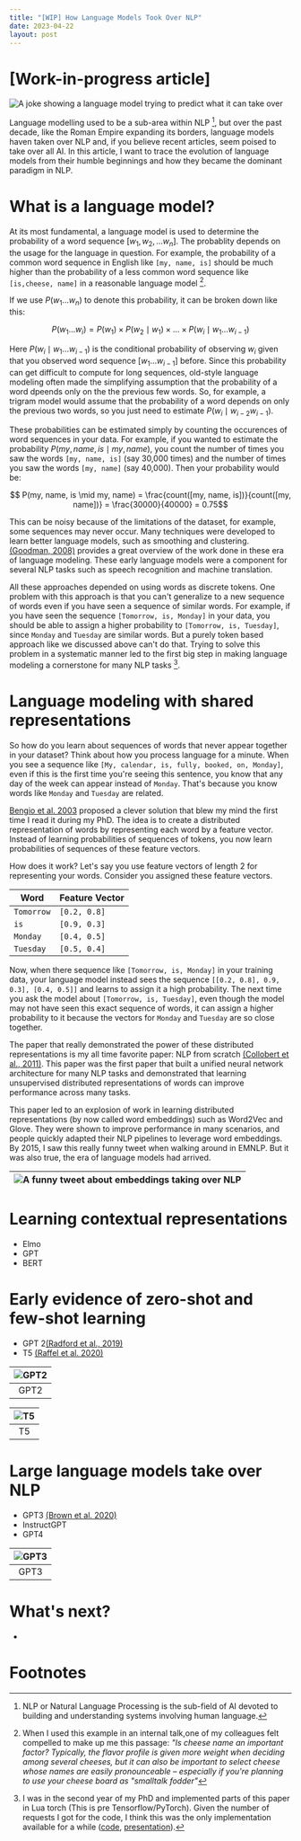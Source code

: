 ```yaml
---
title: "[WIP] How Language Models Took Over NLP"
date: 2023-04-22
layout: post
---
```


# [Work-in-progress article]

![A joke showing a language model trying to predict what it can take over](/assets/lm_history/LM_blog_opening.png)

Language modelling used to be a sub-area within NLP [^1], but over the past decade, like the Roman Empire expanding its borders, language models haven taken over NLP and, if you believe recent articles, seem poised to take over all AI. In this article, I want to trace the evolution of language models from their humble beginnings and how they became the dominant paradigm in NLP.

# What is a language model?

[comment]: <> (My friends call me smooth)

At its most fundamental, a language model is used to determine the probability of a word sequence $[w_1, w_2, ... w_n]$. The probablity depends on the usage for the language in question. For example, the probability of a common word sequence in English like ``[my, name, is]`` should be much higher than the probability of a less common word sequence like ``[is,cheese, name]`` in a reasonable language model [^2].

If we use $P(w_1...w_n)$ to denote this probability, it can be broken down like this:

$$ P(w_1...w_i) = P(w_1) \times P(w_2 \mid w_1) \times ... \times P(w_i \mid w_1 ... w_{i-1})$$

Here $P(w_i \mid w_1...w_{i-1})$ is the conditional probability of observing $w_i$ given that you observed word sequence $[w_1...w_{i-1}]$ before. Since this probability can get difficult to compute for long sequences, old-style language modeling often made the simplifying assumption that the probability of a word dpeends only on the the previous few words. So, for example, a trigram model would assume that the probability of a word depends on only the previous two words, so you just need to estimate $P(w_i \mid w_{i-2}w_{i-1})$. 

These probabilities can be estimated simply by counting the occurences of word sequences in your data. For example, if you wanted to estimate the probability  $P(my, name, is \mid my, name)$, you count the number of times you saw the words ``[my, name, is]`` (say 30,000 times) and the number of times you saw the words ``[my, name]`` (say 40,000). Then your probability would be:

$$ P(my, name, is \mid my, name) = \frac{count([my, name, is])}{count([my, name])} = \frac{30000}{40000} = 0.75$$

This can be noisy because of the limitations of the dataset, for example, some sequences may never occur. Many techniques were developed to learn better language models, such as smoothing and clustering. [(Goodman, 2008)](https://arxiv.org/pdf/cs/0108005.pdf) provides a great overview of the work done in these era of language modeling. These early language models were a component for several NLP tasks such as speech recognition and machine translation. 

All these approaches depended on using words as discrete tokens. One problem with this approach is that you can't generalize to a new sequence of words even if you have seen a sequence of similar words. For example, if you have seen the sequence ``[Tomorrow, is, Monday]`` in your data, you should be able to assign a higher probability to ``[Tomorrow, is, Tuesday]``, since ``Monday`` and ``Tuesday`` are similar words. But a purely token based approach like we discussed above can't do that. Trying to solve this problem in a systematic manner led to the first big step in making language modeling a cornerstone for many NLP tasks [^3]. 


# Language modeling with shared representations

So how do you learn about sequences of words that never appear together in your dataset? Think about how you process language for a minute. When you see a sequence like ``[My, calendar, is, fully, booked, on, Monday]``, even if this is the first time you're seeing this sentence, you know that any day of the week can appear instead of ``Monday``. That's because you know words like ``Monday`` and ``Tuesday`` are related. 

[Bengio et al. 2003](https://www.jmlr.org/papers/volume3/bengio03a/bengio03a.pdf) proposed a clever solution that blew my mind the first time I read it during my PhD. The idea is to create a distributed representation of words by representing each word by a feature vector. Instead of learning probabilities of sequences of tokens, you now learn probabilities of sequences of these feature vectors. 

How does it work? Let's say you use feature vectors of length 2 for representing your words. Consider you assigned these feature vectors. 

| Word     | Feature Vector |
| -------- | ------- |
| ``Tomorrow``  | ``[0.2, 0.8]``    |
| ``is``        | ``[0.9, 0.3]``     |
| ``Monday``    | ``[0.4, 0.5]``    |
| ``Tuesday``   | ``[0.5, 0.4]``

Now, when there sequence like ``[Tomorrow, is, Monday]`` in your training data, your language model instead sees the sequence ``[[0.2, 0.8], 0.9, 0.3], [0.4, 0.5]]`` and learns to assign it a high probability. The next time you ask the model about ``[Tomorrow, is, Tuesday]``, even though the model may not have seen this exact sequence of words, it can assign a higher probability to it because the vectors for ``Monday`` and ``Tuesday`` are so close together. 

The paper that really demonstrated the power of these distributed representations is my all time favorite paper: NLP from scratch [(Collobert et al., 2011)](https://www.jmlr.org/papers/volume12/collobert11a/collobert11a.pdf). This paper was the first paper that built a unified neural network architecture for many NLP tasks and demonstrated that learning unsupervised distributed representations of words can improve performance across many tasks. 

This paper led to an explosion of work in learning distributed representations (by now called word embeddings) such as Word2Vec and Glove. They were shown to improve performance in many scenarios, and people quickly adapted their NLP pipelines to leverage word embeddings. By 2015, I saw this really funny tweet when walking around in EMNLP. But it was also true, the era of language models had arrived. 

|![A funny tweet about embeddings taking over NLP](/assets/lm_history/HipTweet.png)|
|:--:|

[comment]: <> ( * Predict don't count paper https://aclanthology.org/P14-1023.pdf)

# Learning contextual representations 

 * Elmo
 * GPT
 * BERT

# Early evidence of zero-shot and few-shot learning

 * GPT 2[(Radford et al., 2019)](https://d4mucfpksywv.cloudfront.net/better-language-models/language-models.pdf)
 * T5 [(Raffel et al. 2020)](https://arxiv.org/pdf/1910.10683.pdf)

  |![GPT2](/assets/lm_history/GPT2.png)|
 |:--:|
 |GPT2|

 
 |![T5](/assets/lm_history/T5.png)|
 |:--:|
 |T5|

 # Large language models take over NLP

 * GPT3 [(Brown et al. 2020)](https://arxiv.org/pdf/2005.14165.pdf)
 * InstructGPT
 * GPT4


  |![GPT3](/assets/lm_history/GPT3.png)|
 |:--:|
 |GPT3|

# What's next?

*


# Footnotes
[^1]: NLP or Natural Language Processing is the sub-field of AI devoted to  building and understanding systems involving human language.

[^2]: When I used this example in an internal talk,one of my colleagues felt compelled to make up me this passage: *"Is cheese name an important factor? Typically, the flavor profile is given more weight when deciding among several cheeses, but it can also be important to select cheese whose names are easily pronounceable – especially if you're planning to use your cheese board as "smalltalk fodder"*

[^3]: I was in the second year of my PhD and implemented parts of this paper in Lua torch (This is pre Tensorflow/PyTorch). Given the number of requests I got for the code, I think this was the only implementation available for a while ([code](https://github.com/rahuljha/nlpfromscratch/tree/master/nlpfromscratch), [presentation](http://www-personal.umich.edu/~benking/resources/reading_group/scratch_rahul.pdf)).